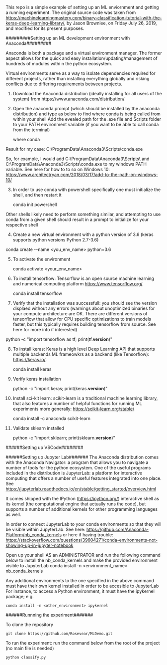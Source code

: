 This repo is a simple example of setting up an ML enviornment and getting a running experiment.
The original source code was taken from https://machinelearningmastery.com/binary-classification-tutorial-with-the-keras-deep-learning-library/, by Jason Brownlee, on Friday July 26, 2019, and modified for its present purposes.

#########Setting up an ML development environment with Anaconda#########

Anaconda is both a package and a virtual environment manager. The former aspect allows for the quick and easy installation/updating/management of hundreds of modules withi n the python ecosystem.

Virtual environments serve as a way to isolate dependencies required for different projects, rather than installing everything globally and risking conflicts due to differing requirements between projects.

1. Download the Anaconda distribution (ideally installing for all users of the system) from https://www.anaconda.com/distribution/

2. Open the anaconda prompt (which should be installed by the anaconda distribution) and type as below to find where conda is being called from within your shell
Add the evealed path for the .exe file and Scripts folder to your PATH environment variable (if you want to be able to call conda from the terminal)

    where conda

Result for my case: C:\ProgramData\Anaconda3\Scripts\conda.exe

So, for example, I would add C:\ProgramData\Anaconda3\Scripts\ and  C:\ProgramData\Anaconda3\Scripts\conda.exe to my windows PATH variable. See here for how to to so on Windows 10: https://www.architectryan.com/2018/03/17/add-to-the-path-on-windows-10/

3.  In order to use conda with powershell specifically one must initialize the shell, and then restart it

    conda init powershell

Other shells likely need to perform something similar, and attempting to use conda from a given shell should result in a prompt to initialize for your respective shell

4. Create a new virtual environment with a python version of 3.6 (keras supports python versions Python 2.7-3.6)

conda create --name <you_env_name> python=3.6 

5. To activate the environment

    conda activate <your_env_name>

6. To install tensorflow: Tensorflow is an open source machine learning and numerical computing platform https://www.tensorflow.org/

    conda install tensorflow 

7. Verify that the installation was successfull: you should see the version displaed without any errors (warnings about unoptimized binaries for your compute architecture are OK. There are different versions of tensorflow that allow for CPU specific optimizations to train models faster, but this typically requires building tensorflow from source. See here for more info if interested)

python -c "import tensorflow as tf; print(tf.__version__)"

8. To install keras: Keras is a high level Deep Learning API that supports multiple backends ML frameowkrs as a backend (like Tensorflow): https://keras.io/.

    conda install keras

9. Verify keras installation

    python -c "import keras; print(keras.__version__)"

10. Install sci-kit learn: scikit-learn is a traditional machine learning library, that also features a number of helpful functions for running ML experiments more generally: https://scikit-learn.org/stable/

    conda install -c anaconda scikit-learn 

11. Validate sklearn installed

    python -c "import sklearn; print(sklearn.__version__)"

######Setting up VSCode########

######Setting up Jupyter Lab#######
The Anaconda distribution comes with the Anaconda Navigator: a program that allows you to navigate a number of tools for the python ecosystem.
One of the useful programs included in the distribution is JupyterLab: a platform for interactive computing that offers a number of useful features integrated into one place. See https://jupyterlab.readthedocs.io/en/stable/getting_started/overview.html

It comes shipped with the IPython (https://ipython.org/) interactive shell as its kernel (the computational engine that actually runs the code), but supports a number of additional kernels for other programming languages as well.

In order to connect JupyterLab to your conda environments so that they will be visible within JupyterLab. See here: https://github.com/Anaconda-Platform/nb_conda_kernels or here if having trouble: https://stackoverflow.com/questions/39604271/conda-environments-not-showing-up-in-jupyter-notebook

Open up your shell AS an ADMINISTRATOR and run the following command below to install the nb_conda_kernels and make the provided environment visible to JupyterLab
    conda install -n <environment_name>  nb_conda_kernels

Any additional environments to the one specified in the above command must have their own kernel installed in order to be accesible to JupyterLab For instance, to access a Python environment, it must have the ipykernel package; e.g.

    conda install -n <other_environment> ipykernel

######Runnning the experiment#######

To clone the repository

    git clone https://github.com/Rosevear/MLDemo.git

To run the experiment: run the command below from the root of the project (no main file is needed)

    python classify.py
